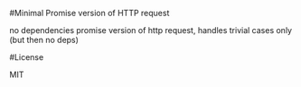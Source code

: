 #Minimal Promise version of HTTP request

no dependencies promise version of http request, handles trivial cases only (but then no deps)

#License

MIT

